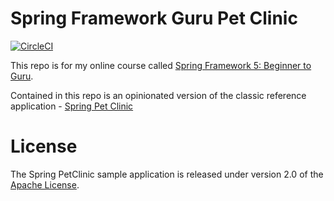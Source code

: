 # Spring Framework Guru Pet Clinic

[![CircleCI](https://dl.circleci.com/status-badge/img/gh/vidyak9/sfg-pet-clinic-2/tree/master.svg?style=svg)](https://dl.circleci.com/status-badge/redirect/gh/vidyak9/sfg-pet-clinic-2/tree/master)

This repo is for my online course called [Spring Framework 5: Beginner to Guru](https://www.udemy.com/spring-framework-5-beginner-to-guru/?couponCode=GITHUB_SFGPETCLINIC).

Contained in this repo is an opinionated version of the classic reference application - [Spring Pet Clinic](https://github.com/spring-projects/spring-petclinic)



# License

The Spring PetClinic sample application is released under version 2.0 of the [Apache License](http://www.apache.org/licenses/LICENSE-2.0).

